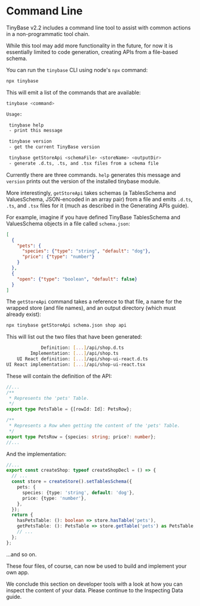 # Command Line

TinyBase v2.2 includes a command line tool to assist with common actions in a
non-programmatic tool chain.

While this tool may add more functionality in the future, for now it is
essentially limited to code generation, creating APIs from a file-based
schema.

You can run the `tinybase` CLI using node's `npx` command:

```bash
npx tinybase
```

This will emit a list of the commands that are available:

```bash
tinybase <command>

Usage:

 tinybase help
 - print this message

 tinybase version
 - get the current TinyBase version

 tinybase getStoreApi <schemaFile> <storeName> <outputDir>
 - generate .d.ts, .ts, and .tsx files from a schema file
```

Currently there are three commands. `help` generates this message and `version`
prints out the version of the installed tinybase module.

More interestingly, `getStoreApi` takes schemas (a TablesSchema and
ValuesSchema, JSON-encoded in an array pair) from a file and emits `.d.ts`,
`.ts`, and `.tsx` files for it (much as described in the Generating APIs guide).

For example, imagine if you have defined TinyBase TablesSchema and ValuesSchema
objects in a file called `schema.json`:

```json
[
  {
    "pets": {
      "species": {"type": "string", "default": "dog"},
      "price": {"type": "number"}
    }
  },
  {
    "open": {"type": "boolean", "default": false}
  }
]
```

The `getStoreApi` command takes a reference to that file, a name for the wrapped
store (and file names), and an output directory (which must already exist):

```bash
npx tinybase getStoreApi schema.json shop api
```

This will list out the two files that have been generated:

```bash
             Definition: [...]/api/shop.d.ts
         Implementation: [...]/api/shop.ts
    UI React definition: [...]/api/shop-ui-react.d.ts
UI React implementation: [...]/api/shop-ui-react.tsx
```

These will contain the definition of the API:

```ts yolo
//...
/**
 * Represents the 'pets' Table.
 */
export type PetsTable = {[rowId: Id]: PetsRow};

/**
 * Represents a Row when getting the content of the 'pets' Table.
 */
export type PetsRow = {species: string; price?: number};
//...
```

And the implementation:

```ts yolo
//...
export const createShop: typeof createShopDecl = () => {
  // ...
  const store = createStore().setTablesSchema({
    pets: {
      species: {type: 'string', default: 'dog'},
      price: {type: 'number'},
    },
  });
  return {
    hasPetsTable: (): boolean => store.hasTable('pets'),
    getPetsTable: (): PetsTable => store.getTable('pets') as PetsTable,
    // ...
  };
};
```

...and so on.

These four files, of course, can now be used to build and implement your own
app.

We conclude this section on developer tools with a look at how you can inspect
the content of your data. Please continue to the Inspecting Data guide.
